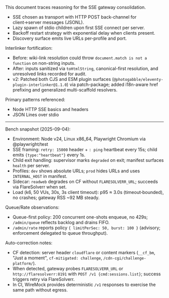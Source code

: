 This document traces reasoning for the SSE gateway consolidation.

- SSE chosen as transport with HTTP POST back-channel for client→server messages (JSONL).
- Lazy spawn of stdio children upon first SSE connect per server.
- Backoff restart strategy with exponential delay when clients present.
- Discovery surface emits live URLs per-profile and port.

Interlinker fortification:
- Before: wiki-link resolution could throw `document.match is not a function` on non-string inputs.
- After: inputs sanitized via `toHtmlString`, canonical-first resolution, and unresolved links recorded for audit.
 - v2: Patched both CJS and ESM plugin surfaces (`@photogabble/eleventy-plugin-interlinker@1.1.0`) via patch-package; added i18n-aware href prefixing and generalized multi-scaffold resolvers.

Primary patterns referenced:
- Node HTTP SSE basics and headers
- JSON Lines over stdio

---
Bench snapshot (2025-09-04):

- Environment: Node v24, Linux x86_64, Playwright Chromium via @playwright/test
- SSE framing: `retry: 15000` header + `: ping` heartbeat every 15s; child emits `{type:"heartbeat"}` every 1s.
- Child exit handling: supervisor marks `degraded` on exit; manifest surfaces `health` per server.
- Profiles: `dev` shows absolute URLs; `prod` hides URLs and uses `INTERNAL_HOST` in manifest.
- Sidecar: `readweb` degrades on CF without `FLARESOLVERR_URL`; succeeds via FlareSolverr when set.
- Load (k6, 50 VUs, 30s, 3s client timeout): p95 ≈ 3.0s (timeout‑bounded), no crashes; gateway RSS ~92 MB steady.

Queue/Rate observations:
- Queue-first policy: 200 concurrent one-shots enqueue, no 429s; `/admin/queue` reflects backlog and drains FIFO.
- `/admin/rate` reports policy `{ limitPerSec: 50, burst: 100 }` (advisory; enforcement delegated to queue throughput).

Auto-correction notes:
- CF detection: server header `cloudflare` or content markers (`__cf_bm`, "Just a moment", `cf-mitigated: challenge`, `/cdn-cgi/challenge-platform/`).
- When detected, gateway probes `FLARESOLVERR_URL` or `http://flaresolverr:8191` with `POST /v1 {cmd:sessions.list}`; success triggers retry via FlareSolverr.
- In CI, WireMock provides deterministic `/v1` responses to exercise the same path without egress.
